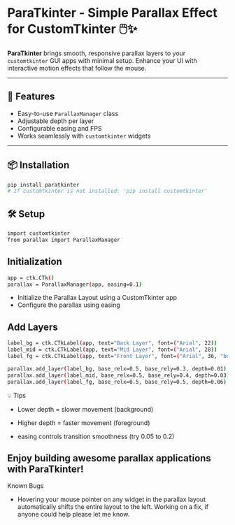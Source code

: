 # ParaTkinter - Simple Parallax Effect for CustomTkinter 🖱️✨

**ParaTkinter** brings smooth, responsive parallax layers to your `customtkinter` GUI apps with minimal setup. Enhance your UI with interactive motion effects that follow the mouse.

---

## 🚀 Features

- Easy-to-use `ParallaxManager` class
- Adjustable depth per layer
- Configurable easing and FPS
- Works seamlessly with `customtkinter` widgets

---

## 📦 Installation

```bash
pip install paratkinter
# If customtkinter is not installed: 'pip install customtkinter'
```
## 🛠️ Setup
```bash
import customtkinter
from parallax import ParallaxManager
```



## Initialization
```bash
app = ctk.CTk()
parallax = ParallaxManager(app, easing=0.1)
```
- Initialize the Parallax Layout using a CustomTkinter app
- Configure the parallax using easing


## Add Layers
```bash
label_bg = ctk.CTkLabel(app, text="Back Layer", font=("Arial", 22))
label_mid = ctk.CTkLabel(app, text="Mid Layer", font=("Arial", 28))
label_fg = ctk.CTkLabel(app, text="Front Layer", font=("Arial", 36, "bold"))

parallax.add_layer(label_bg, base_relx=0.5, base_rely=0.3, depth=0.01)
parallax.add_layer(label_mid, base_relx=0.5, base_rely=0.4, depth=0.03)
parallax.add_layer(label_fg, base_relx=0.5, base_rely=0.5, depth=0.06)

```
💡 Tips
- Lower depth = slower movement (background)

- Higher depth = faster movement (foreground)

- easing controls transition smoothness (try 0.05 to 0.2)

Enjoy building awesome parallax applications with ParaTkinter!
---
Known Bugs
- Hovering your mouse pointer on any widget in the parallax layout automatically shifts the entire layout to the left. Working on a fix, if anyone could help please let me know.
